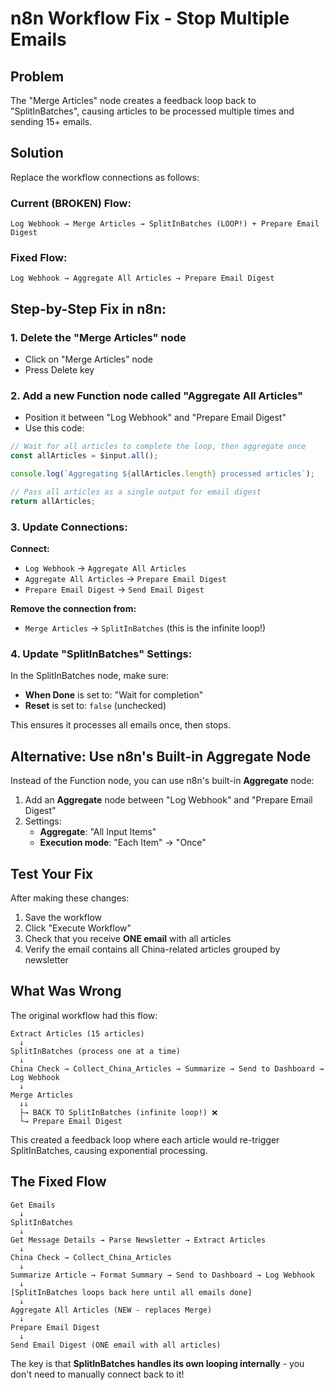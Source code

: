 # n8n Workflow Fix - Stop Multiple Emails

## Problem
The "Merge Articles" node creates a feedback loop back to "SplitInBatches", causing articles to be processed multiple times and sending 15+ emails.

## Solution
Replace the workflow connections as follows:

### Current (BROKEN) Flow:
```
Log Webhook → Merge Articles → SplitInBatches (LOOP!) + Prepare Email Digest
```

### Fixed Flow:
```
Log Webhook → Aggregate All Articles → Prepare Email Digest
```

## Step-by-Step Fix in n8n:

### 1. Delete the "Merge Articles" node
- Click on "Merge Articles" node
- Press Delete key

### 2. Add a new Function node called "Aggregate All Articles"
- Position it between "Log Webhook" and "Prepare Email Digest"
- Use this code:

```javascript
// Wait for all articles to complete the loop, then aggregate once
const allArticles = $input.all();

console.log(`Aggregating ${allArticles.length} processed articles`);

// Pass all articles as a single output for email digest
return allArticles;
```

### 3. Update Connections:

**Connect:**
- `Log Webhook` → `Aggregate All Articles`
- `Aggregate All Articles` → `Prepare Email Digest`
- `Prepare Email Digest` → `Send Email Digest`

**Remove the connection from:**
- `Merge Articles` → `SplitInBatches` (this is the infinite loop!)

### 4. Update "SplitInBatches" Settings:

In the SplitInBatches node, make sure:
- **When Done** is set to: "Wait for completion"
- **Reset** is set to: `false` (unchecked)

This ensures it processes all emails once, then stops.

## Alternative: Use n8n's Built-in Aggregate Node

Instead of the Function node, you can use n8n's built-in **Aggregate** node:

1. Add an **Aggregate** node between "Log Webhook" and "Prepare Email Digest"
2. Settings:
   - **Aggregate**: "All Input Items"
   - **Execution mode**: "Each Item" → "Once"

## Test Your Fix

After making these changes:
1. Save the workflow
2. Click "Execute Workflow"
3. Check that you receive **ONE email** with all articles
4. Verify the email contains all China-related articles grouped by newsletter

## What Was Wrong

The original workflow had this flow:
```
Extract Articles (15 articles)
  ↓
SplitInBatches (process one at a time)
  ↓
China Check → Collect_China_Articles → Summarize → Send to Dashboard → Log Webhook
  ↓
Merge Articles
  ↓↓
  ├→ BACK TO SplitInBatches (infinite loop!) ❌
  └→ Prepare Email Digest
```

This created a feedback loop where each article would re-trigger SplitInBatches, causing exponential processing.

## The Fixed Flow

```
Get Emails
  ↓
SplitInBatches
  ↓
Get Message Details → Parse Newsletter → Extract Articles
  ↓
China Check → Collect_China_Articles
  ↓
Summarize Article → Format Summary → Send to Dashboard → Log Webhook
  ↓
[SplitInBatches loops back here until all emails done]
  ↓
Aggregate All Articles (NEW - replaces Merge)
  ↓
Prepare Email Digest
  ↓
Send Email Digest (ONE email with all articles)
```

The key is that **SplitInBatches handles its own looping internally** - you don't need to manually connect back to it!
